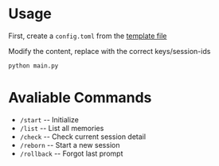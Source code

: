 # Usage

First, create a `config.toml` from the [template file](./config.example.toml)

Modify the content, replace with the correct keys/session-ids

```bash
python main.py
```

# Avaliable Commands

- `/start` -- Initialize
- `/list` -- List all memories
- `/check` -- Check current session detail
- `/reborn` -- Start a new session
- `/rollback` -- Forgot last prompt 